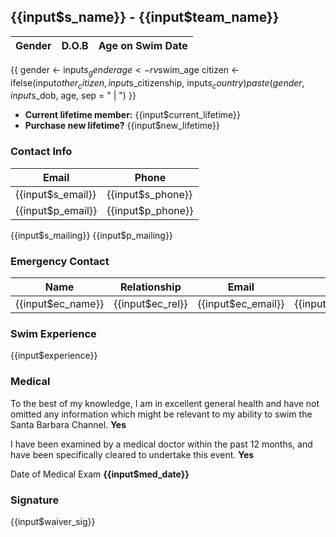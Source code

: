 ## {{input$s_name}} - {{input$team_name}}

Gender | D.O.B | Age on Swim Date 
------ | ----- | ---------------- 
{{
    gender <- input$s_gender
    age <- rv$swim_age
    citizen <- ifelse(input$other_citizen, 
                      input$s_citizenship, 
                      input$s_country)
    paste(gender, input$s_dob, age, sep = " | ")
}}

- **Current lifetime member:** {{input$current_lifetime}}
- **Purchase new lifetime?** {{input$new_lifetime}}

### Contact Info

Email | Phone
----- | -----
{{input$s_email}} | {{input$s_phone}}
{{input$p_email}} | {{input$p_phone}}

{{input$s_mailing}}
{{input$p_mailing}}

### Emergency Contact

Name | Relationship | Email | Phone | 
---- | ----- | ----- | ---------- |
{{input$ec_name}} | {{input$ec_rel}} | {{input$ec_email}} | {{input$ec_phone}}

### Swim Experience

{{input$experience}}

### Medical

To the best of my knowledge, I am in excellent general health and have not omitted any information which might be relevant to my ability to swim the Santa Barbara Channel. **Yes**

I have been examined by a medical doctor within the past 12 months, and have been specifically cleared to undertake this event. **Yes**

Date of Medical Exam **{{input$med_date}}**

### Signature

{{input$waiver_sig}}

